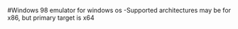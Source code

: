 #Windows 98 emulator for windows os
-Supported architectures may be for x86, but primary target is x64
